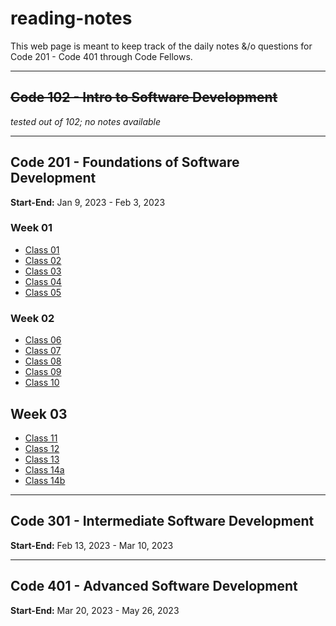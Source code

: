 # reading-notes
This web page is meant to keep track of the daily notes &/o questions for Code 201 - Code 401 through Code Fellows.

-----
## ~~Code 102 - Intro to Software Development~~
*tested out of 102; no notes available*

-----
## Code 201 - Foundations of Software Development
**Start-End:** Jan 9, 2023 - Feb 3, 2023

### Week 01
- [Class 01](https://kmartwork.github.io/reading-notes/class-01)
- [Class 02](https://kmartwork.github.io/reading-notes/class-02)
- [Class 03](https://kmartwork.github.io/reading-notes/class-03)
- [Class 04](https://kmartwork.github.io/reading-notes/class-04)
- [Class 05](https://kmartwork.github.io/reading-notes/class-05)

### Week 02
- [Class 06](https://kmartwork.github.io/reading-notes/class-06)
- [Class 07](https://kmartwork.github.io/reading-notes/class-07)
- [Class 08](https://kmartwork.github.io/reading-notes/class-08)
- [Class 09](https://kmartwork.github.io/reading-notes/class-09)
- [Class 10](https://kmartwork.github.io/reading-notes/class-10)

## Week 03
- [Class 11](https://kmartwork.github.io/reading-notes/class-11)
- [Class 12](https://kmartwork.github.io/reading-notes/class-12)
- [Class 13](https://kmartwork.github.io/reading-notes/class-13)
- [Class 14a](https://kmartwork.github.io/reading-notes/class-14a)
- [Class 14b](https://kmartwork.github.io/reading-notes/class-14b)

-----
## Code 301 - Intermediate Software Development
**Start-End:** Feb 13, 2023 - Mar 10, 2023


-----
## Code 401 - Advanced Software Development
**Start-End:** Mar 20, 2023 - May 26, 2023


